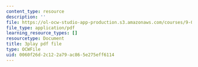 ```yaml
---
content_type: resource
description: ''
file: https://ol-ocw-studio-app-production.s3.amazonaws.com/courses/9-00sc-introduction-to-psychology-fall-2011/0060f26d2c122a79ac865e275eff6114_-cK1og4ElKE.pdf
file_type: application/pdf
learning_resource_types: []
resourcetype: Document
title: 3play pdf file
type: OCWFile
uid: 0060f26d-2c12-2a79-ac86-5e275eff6114
---
```

